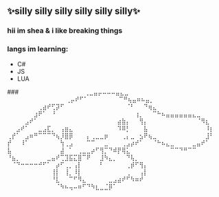 ## ✨silly silly silly silly silly silly✨
### hii im shea & i like breaking things 

### langs im learning:
  - C#
  - JS
  - LUA

###⠀⠀⠀⠀⠀⠀⠀⠀⠀⠀⠀⠀⠀⠀⠀⢀⣀⣤⡤⠤⠤⠤⣤⣄⣀⠀⠀⠀⠀⠀⠀⠀⠀⠀⠀⠀⠀⠀⠀⠀⠀⠀⠀⠀⠀⠀⠀
⠀⠀⠀⠀⠀⠀⠀⠀⠀⠀⠀⠀⢀⡤⠞⠋⠁⠀⠀⠀⠀⠀⠀⠀⠉⠛⢦⣤⠶⠦⣤⡀⠀⠀⠀⠀⠀⠀⠀⠀⠀⠀⠀⠀⠀⠀⠀
⠀⠀⠀⠀⠀⠀⠀⢀⣴⠞⢋⡽⠋⠀⠀⠀⠀⠀⠀⠀⠀⠀⠀⠀⠀⠀⠀⠈⠃⠀⠀⠙⢶⣄⠀⠀⠀⠀⠀⠀⠀⠀⠀⠀⠀⠀⠀
⠀⠀⠀⠀⠀⠀⣰⠟⠁⠀⠘⠀⠀⠀⠀⠀⠀⠀⠀⠀⠀⠀⠀⠀⠀⠀⠀⠀⠀⢰⡀⠀⠀⠉⠓⠦⣤⣤⣤⣤⣤⣤⣄⣀⠀⠀⠀
⠀⠀⠀⠀⣠⠞⠁⠀⠀⠀⠀⠀⠀⠀⠀⠀⠀⠀⠀⠀⠀⠀⠀⠀⠀⣴⣷⡄⠀⠀⢻⡄⠀⠀⠀⠀⠀⠀⠀⠀⠀⠀⠀⠈⠻⣆⠀
⠀⠀⣠⠞⠁⠀⠀⣀⣠⣏⡀⠀⢠⣶⣄⠀⠀⠀⠀⠀⠀⠀⠀⠀⠀⠹⠿⡃⠀⠀⠀⣧⠀⠀⠀⠀⠀⠀⠀⠀⠀⠀⠀⠀⠀⠸⡆
⢀⡞⠁⠀⣠⠶⠛⠉⠉⠉⠙⢦⡸⣿⡿⠀⠀⠀⡄⢀⣀⣀⡶⠀⠀⠀⢀⡄⣀⠀⣢⠟⢦⣀⠀⠀⠀⠀⠀⠀⠀⠀⠀⠀⠀⣸⠃
⡞⠀⠀⠸⠁⠀⠀⠀⠀⠀⠀⠀⢳⢀⣠⠀⠀⠀⠉⠉⠀⠀⣀⠀⠀⠀⢀⣠⡴⠞⠁⠀⠀⠈⠓⠦⣄⣀⠀⠀⠀⠀⣀⣤⠞⠁⠀
⣧⠀⠀⠀⠀⠀⠀⠀⠀⠀⠀⠀⣼⠀⠁⠀⢀⣀⣀⡴⠋⢻⡉⠙⠾⡟⢿⣅⠀⠀⠀⠀⠀⠀⠀⠀⠀⠉⠉⠙⠛⠉⠉⠀⠀⠀⠀
⠘⣦⡀⠀⠀⠀⠀⠀⠀⣀⣤⠞⢉⣹⣯⣍⣿⠉⠟⠀⠀⣸⠳⣄⡀⠀⠀⠙⢧⡀⠀⠀⠀⠀⠀⠀⠀⠀⠀⠀⠀⠀⠀⠀⠀⠀⠀
⠀⠈⠙⠒⠒⠒⠒⠚⠋⠁⠀⡴⠋⢀⡀⢠⡇⠀⠀⠀⠀⠃⠀⠀⠀⠀⠀⢀⡾⠋⢻⡄⠀⠀⠀⠀⠀⠀⠀⠀⠀⠀⠀⠀⠀⠀⠀
⠀⠀⠀⠀⠀⠀⠀⠀⠀⠀⢸⡇⠀⢸⡀⠸⡇⠀⠀⠀⠀⠀⠀⠀⠀⠀⠀⢀⠀⠀⢠⡇⠀⠀⠀⠀⠀⠀⠀⠀⠀⠀⠀⠀⠀⠀⠀
⠀⠀⠀⠀⠀⠀⠀⠀⠀⠀⠘⣇⠀⠀⠉⠋⠻⣄⠀⠀⠀⠀⠀⣀⣠⣴⠞⠋⠳⠶⠞⠀⠀⠀⠀⠀⠀⠀⠀⠀⠀⠀⠀⠀⠀⠀⠀
⠀⠀⠀⠀⠀⠀⠀⠀⠀⠀⠀⠈⠳⠦⢤⠤⠶⠋⠙⠳⣆⣀⣈⡿⠁⠀⠀⠀⠀⠀⠀⠀⠀


<!--
**sheawastaken/sheawastaken** is a ✨ _special_ ✨ repository because its `README.md` (this file) appears on your GitHub profile.

Here are some ideas to get you started:

- 🔭 I’m currently working on ...
- 🌱 I’m currently learning ...
- 👯 I’m looking to collaborate on ...
- 🤔 I’m looking for help with ...
- 💬 Ask me about ...
- 📫 How to reach me: ...
- 😄 Pronouns: ...
- ⚡ Fun fact: ...
-->

